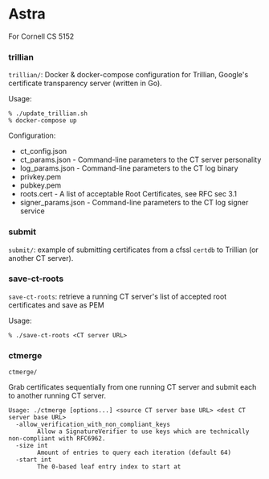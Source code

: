 # Astra

For Cornell CS 5152

### trillian 

`trillian/`: Docker & docker-compose configuration for Trillian,
Google's certificate transparency server (written in Go).

Usage:

    % ./update_trillian.sh
    % docker-compose up

Configuration:
* ct_config.json
* ct_params.json - Command-line parameters to the CT server personality
* log_params.json - Command-line parameters to the CT log binary
* privkey.pem
* pubkey.pem
* roots.cert - A list of acceptable Root Certificates, see RFC sec 3.1
* signer_params.json - Command-line parameters to the CT log signer service

### submit

`submit/`: example of submitting certificates from a cfssl `certdb` to
Trillian (or another CT server).

### save-ct-roots

`save-ct-roots`: retrieve a running CT server's list of accepted root certificates and save as PEM

Usage:

    % ./save-ct-roots <CT server URL>

### ctmerge

`ctmerge/`

Grab certificates sequentially from one running CT server and submit each to another running CT server.

	Usage: ./ctmerge [options...] <source CT server base URL> <dest CT server base URL>
	  -allow_verification_with_non_compliant_keys
			Allow a SignatureVerifier to use keys which are technically non-compliant with RFC6962.
	  -size int
			Amount of entries to query each iteration (default 64)
	  -start int
			The 0-based leaf entry index to start at

